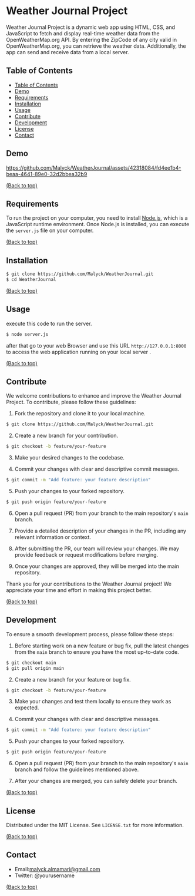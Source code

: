 # Weather Journal Project

Weather Journal Project is a dynamic web app using HTML, CSS, and JavaScript to fetch and display real-time weather data from the OpenWeatherMap.org API. By entering the ZipCode of any city valid in OpenWeatherMap.org, you can retrieve the weather data. Additionally, the app can send and receive data from a local server.

## Table of Contents
- [Table of Contents](#Table-of-Contents)
- [Demo](#demo)
- [Requirements](#Requirements)
- [Installation](#Installation)
- [Usage](#usage)
- [Contribute](#contributing)
- [Development](#Development)
- [License](#license)
- [Contact](#Contact)

## Demo

https://github.com/Malyck/WeatherJournal/assets/42318084/fd4ee1b4-beaa-4641-89e0-32d2bbea32b9



[(Back to top)](#table-of-contents)

## Requirements 
To run the project on your computer, you need to install [Node.js](https://nodejs.org/en), which is a JavaScript runtime environment. Once Node.js is installed, you can execute the `server.js` file on your computer.

[(Back to top)](#table-of-contents)

## Installation 


```bash
$ git clone https://github.com/Malyck/WeatherJournal.git
$ cd WeatherJournal
```

[(Back to top)](#table-of-contents)


## Usage

execute this code to run the server.
```bash
$ node server.js
```
after that go to your web Browser and use this URL `http://127.0.0.1:8000`  to access the web application running on your local server .

[(Back to top)](#table-of-contents)


## Contribute


We welcome contributions to enhance and improve the Weather Journal Project. To contribute, please follow these guidelines:

1. Fork the repository and clone it to your local machine.
```bash
$ git clone https://github.com/Malyck/WeatherJournal.git
```

2. Create a new branch for your contribution.
```bash
$ git checkout -b feature/your-feature
```

3. Make your desired changes to the codebase.

4. Commit your changes with clear and descriptive commit messages.
```bash
$ git commit -m "Add feature: your feature description"
```

5. Push your changes to your forked repository.
```bash
$ git push origin feature/your-feature
```

6. Open a pull request (PR) from your branch to the main repository's `main` branch.

7. Provide a detailed description of your changes in the PR, including any relevant information or context.

8. After submitting the PR, our team will review your changes. We may provide feedback or request modifications before merging.

9. Once your changes are approved, they will be merged into the main repository.

Thank you for your contributions to the Weather Journal project! We appreciate your time and effort in making this project better.


[(Back to top)](#table-of-contents)


## Development

To ensure a smooth development process, please follow these steps:

1. Before starting work on a new feature or bug fix, pull the latest changes from the `main` branch to ensure you have the most up-to-date code.
```bash
$ git checkout main
$ git pull origin main
```

2. Create a new branch for your feature or bug fix.
```bash
$ git checkout -b feature/your-feature
```

3. Make your changes and test them locally to ensure they work as expected.

4. Commit your changes with clear and descriptive messages.
```bash
$ git commit -m "Add feature: your feature description"
```

5. Push your changes to your forked repository.
```bash
$ git push origin feature/your-feature
```

6. Open a pull request (PR) from your branch to the main repository's `main` branch and follow the guidelines mentioned above.

7. After your changes are merged, you can safely delete your branch.




[(Back to top)](#table-of-contents)

## License

Distributed under the MIT License. See `LICENSE.txt` for more information.



[(Back to top)](#table-of-contents)

 

## Contact

* Email:malyck.almamari@gmail.com
* Twitter: @yourusername

[(Back to top)](#table-of-contents)
